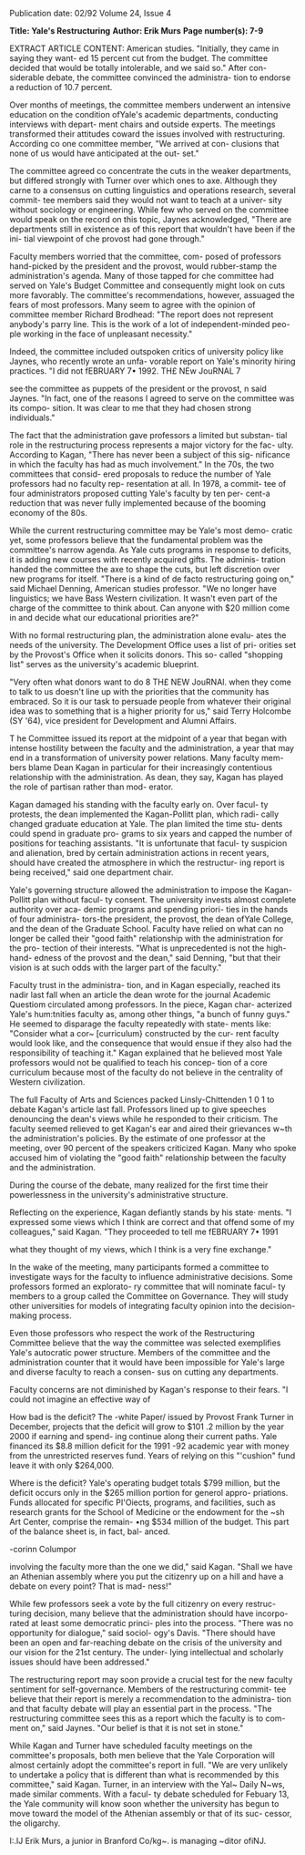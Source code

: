 Publication date: 02/92
Volume 24, Issue 4

**Title: Yale's Restructuring**
**Author: Erik Murs**
**Page number(s): 7-9**

EXTRACT ARTICLE CONTENT:
American studies. "Initially, they came in saying they want-
ed 15 percent cut from the budget. The committee decided 
that would be totally intolerable, and we said so." After con-
siderable debate, the committee convinced the administra-
tion to endorse a reduction of 10.7 percent. 


Over months of meetings, the committee members 
underwent an intensive education on the condition ofYale's 
academic departments, conducting interviews with depart-
ment chairs and outside experts. The meetings transformed 
their attitudes coward the issues involved with restructuring. 
According co one committee member, "We arrived at con-
clusions that none of us would have anticipated at the out-
set." 


The committee agreed co concentrate the cuts in the 
weaker departments, but differed strongly with Turner over 
which ones to axe. Although they carne to a consensus on 
cutting linguistics and operations research, several commit-
tee members said they would not want to teach at a univer-
sity without sociology or engineering. While few who 
served on the committee would speak on the record on this 
topic, Jaynes acknowledged, "There are departments still in 
existence as of this report that wouldn't have been if the ini-
tial viewpoint of che provost had gone through." 


Faculty members worried that the committee, com-
posed of professors hand-picked by the president and the 
provost, would rubber-stamp the administration's agenda. 
Many of those tapped for che committee had served on 
Yale's Budget Committee and consequently might look on 
cuts more favorably. The committee's recommendations, 
however, assuaged the fears of most professors. Many seem 
to agree with the opinion of committee member Richard 
Brodhead: "The report does not represent anybody's parry 
line. This is the work of a lot of independent-minded peo-
ple working in the face of unpleasant necessity." 


Indeed, the committee included outspoken critics of 
university policy like Jaynes, who recently wrote an unfa-
vorable report on Yale's minority hiring practices. "I did not 
fEBRUARY 7• 1992. 
TH£ NEw JouRNAL 7


see·the committee as puppets of the 
president or the provost, n said Jaynes. 
"In fact, one of the reasons I agreed to 
serve on the committee was its compo-
sition. It was clear to me that they had 
chosen strong individuals." 


The fact that the administration 
gave professors a limited but substan-
tial role in the restructuring process 
represents a major victory for the fac-
ulty. According to Kagan, "There 
has never been a subject of this sig-
nificance in which the faculty has 
had as much involvement." In the 
70s, the two committees that consid-
ered proposals to reduce the number 
of Yale professors had no faculty rep-
resentation at all. In 1978, a commit-
tee of four administrators proposed 
cutting Yale's faculty by ten per-
cent-a reduction that was never 
fully implemented because of the 
booming economy of the 80s. 


While the current restructuring 
committee may be Yale's most demo-
cratic yet, some professors believe 
that the fundamental problem was 
the committee's narrow agenda. As 
Yale cuts programs in response to 
deficits, it is adding new courses with 
recently acquired gifts. The adminis-
tration handed the committee the axe 
to shape the cuts, but left discretion 
over new programs for itself. "There 
is a kind of de facto restructuring 
going on," said Michael Denning, 
American studies professor. "We no 
longer have linguistics; we have Bass 
Western civilization. It wasn't even 
part of the charge of the committee 
to think about. Can anyone with $20 
million come in and decide what our 
educational priorities are?" 


With no formal restructuring 
plan, the administration alone evalu-
ates the needs of the university. The 
Development Office uses a list of pri-
orities set by the Provost's Office 
when it solicits donors. This so-
called "shopping list" serves as the 
university's academic blueprint. 


"Very often what donors want to do 
8 TH£ NEW JouRNAl. 
when they come to talk to us doesn't 
line up with the priorities that the 
community has embraced. So it is 
our task to persuade people from 
whatever their original idea was to 
something that is a higher priority 
for us," said Terry Holcombe (SY 
'64), vice president for Development 
and Alumni Affairs. 


T
he Committee issued its 
report at the midpoint of a 
year that began with intense 
hostility between the faculty and the 
administration, a year that may end 
in a transformation of university 
power relations. Many faculty mem-
bers blame Dean Kagan in particular 
for their increasingly contentious 
relationship with the administration. 
As dean, they say, Kagan has played 
the role of partisan rather than mod-
erator. 


Kagan damaged his standing 
with the faculty early on. Over facul-
ty protests, the dean implemented 
the Kagan-Pollitt plan, which radi-
cally changed graduate education at 
Yale. The plan limited the time stu-
dents could spend in graduate pro-
grams to six years and capped the 
number of positions for teaching 
assistants. "It is unfortunate that facul-
ty suspicion and alienation, bred 
by certain administration actions in 
recent years, should have created the 
atmosphere in which the restructur-
ing report is being received," said one 
department chair. 


Yale's 
governing 
structure 
allowed the administration to impose 
the Kagan-Pollitt plan without facul-
ty consent. The university invests 
almost complete authority over aca-
demic programs and spending priori-
ties in the hands of four administra-
tors-the president, the provost, the 
dean ofYale College, and the dean of 
the Graduate School. Faculty have 
relied on what can no longer be 
called their "good faith" relationship 
with the administration for the pro-
tection of their interests. "What is 
unprecedented is not the high-hand-
edness of the provost and the dean," 
said Denning, "but that their vision 
is at such odds with the larger part of 
the faculty." 


Faculty trust in the administra-
tion, and in Kagan especially, 
reached its nadir last fall when an 
article the dean wrote for the journal 
Academic Questiom circulated among 
professors. In the piece, Kagan char-
acterized Yale's hum:tnities faculty as, 
among other things, "a bunch of 
funny guys." He seemed to disparage 
the faculty repeatedly with state-
ments like: "Consider what a cor~ 
[curriculum} constructed by the cur-
rent faculty would look like, and the 
consequence that would ensue if 
they also had the responsibility of 
teaching it." Kagan explained that he 
believed most Yale professors would 
not be qualified to teach his concep-
tion of a core curriculum because 
most of the faculty do not believe in 
the centrality of Western civilization. 


The full Faculty of Arts and 
Sciences packed Linsly-Chittenden 
1 0 1 to debate Kagan's article last fall. 
Professors lined up to give speeches 
denouncing the dean's views while 
he responded to their criticism. The 
faculty seemed relieved to get 
Kagan's ear and aired their grievances 
w~th the administration's policies. By 
the estimate of one professor at the 
meeting, over 90 percent of the 
speakers criticized Kagan. Many who 
spoke accused him of violating the 
"good faith" relationship between 
the faculty and the administration. 


During the course of the debate, 
many realized for the first time their 
powerlessness in the university's 
administrative structure. 


Reflecting on the experience, 
Kagan defiantly stands by his state· 
ments. "I expressed some views 
which I think are correct and that 
offend some of my colleagues," said 
Kagan. "They proceeded to tell me 
fEBRUARY 7• 1991 


what they thought of my views, which 
I think is a very fine exchange." 


In the wake of the meeting, many 
participants formed a committee to 
investigate ways for the faculty to 
influence administrative decisions. 
Some professors formed an explorato-
ry committee that will nominate facul-
ty members to a group called the 
Committee on Governance. They will 
study other universities for models of 
integrating faculty opinion into the 
decision-making process. 


Even those professors who respect 
the work of the Restructuring 
Committee believe that the way the 
committee was selected exemplifies 
Yale's autocratic power structure. 
Members of the committee and the 
administration counter that it would 
have been impossible for Yale's large 
and diverse faculty to reach a consen-
sus on cutting any departments. 


Faculty concerns are not diminished 
by Kagan's response to their fears. "I 
could not imagine an effective way of


How bad is the deficit? 
The -white Paper/ issued by Provost 
Frank Turner in December, projects that 
the deficit will grow to $101 .2 million 
by the year 2000 if earning and spend-
ing continue along their current paths. 
Yale financed its $8.8 million deficit for 
the 1991 -92 academic year with 
money from the unrestricted reserves 
fund. Years of relying on this "'cushion" 
fund leave it with only $264,000. 


Where is the deficit? 
Yale's operating budget totals $799 
million, but the deficit occurs only in the 
$265 million portion for generol appro-
priations. Funds allocated for specific 
PI'Oiects, programs, and facilities, such 
as research grants for the School of 
Medicine or the endowment for the 
~sh Art Center, comprise the remain-
•ng $534 million of the budget. This 
part of the balance sheet is, in fact, bal-
anced. 


-corinn Columpor 


involving the faculty more than the 
one we did," said Kagan. "Shall we 
have an Athenian assembly where you 
put the citizenry up on a hill and have 
a debate on every point? That is mad-
ness!" 


While few professors seek a vote 
by the full citizenry on every restruc-
turing decision, many believe that the 
administration should have incorpo-
rated at least some democratic princi-
ples into the process. "There was no 
opportunity for dialogue," said sociol-
ogy's Davis. "There should have been 
an open and far-reaching debate on 
the crisis of the university and our 
vision for the 21st century. The under-
lying intellectual and scholarly issues 
should have been addressed." 


The restructuring report may 
soon provide a crucial test for the new 
faculty sentiment for self-governance. 
Members of the restructuring commit-
tee believe that their report is merely a 
recommendation to the administra-
tion and that faculty debate will play 
an essential part in the process. "The 
restructuring committee sees this as a 
report which the faculty is to com-
ment on," said Jaynes. "Our belief is 
that it is not set in stone." 


While Kagan and Turner have 
scheduled faculty meetings on the 
committee's proposals, both men 
believe that the Yale Corporation will 
almost certainly adopt the committee's 
report in full. "We are very unlikely to 
undertake a policy that is different 
than what is recommended by this 
committee," said Kagan. Turner, in an 
interview with the Yal~ Daily N~ws, 
made similar comments. With a facul-
ty debate scheduled for Febuary 13, 
the Yale community will know soon 
whether the university has begun to 
move toward the model of the 
Athenian assembly or that of its suc-
cessor, the oligarchy. 


I:.IJ 
Erik Murs, a junior in Branford 
Co/kg~. is managing ~ditor ofiNJ.